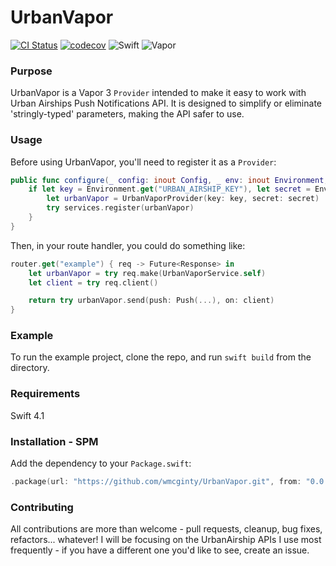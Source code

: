 UrbanVapor
============
[![CI Status](http://img.shields.io/travis/wmcginty/UrbanVapor.svg?style=flat)](https://travis-ci.org/wmcginty/UrbanVapor)
[![codecov](https://codecov.io/gh/wmcginty/UrbanVapor/branch/master/graph/badge.svg)](https://codecov.io/gh/wmcginty/UrbanVapor)
![Swift](http://img.shields.io/badge/swift-4.1-brightgreen.svg)
![Vapor](http://img.shields.io/badge/vapor-3.0-brightgreen.svg)

### Purpose
UrbanVapor is a Vapor 3 `Provider` intended to make it easy to work with Urban Airships Push Notifications API. It is designed to simplify or eliminate 'stringly-typed' parameters, making the API safer to use.

### Usage
Before using UrbanVapor, you'll need to register it as a `Provider`:

```swift
public func configure(_ config: inout Config, _ env: inout Environment, _ services: inout Services) throws {
    if let key = Environment.get("URBAN_AIRSHIP_KEY"), let secret = Environment.get("URBAN_AIRSHIP_MASTERSECRET") {
        let urbanVapor = UrbanVaporProvider(key: key, secret: secret)
        try services.register(urbanVapor)
    }
}
```

Then, in your route handler, you could do something like:

```swift
router.get("example") { req -> Future<Response> in
    let urbanVapor = try req.make(UrbanVaporService.self)
    let client = try req.client()

    return try urbanVapor.send(push: Push(...), on: client)
}
```

### Example

To run the example project, clone the repo, and run `swift build` from the directory.

### Requirements

Swift 4.1

### Installation - SPM

Add the dependency to your `Package.swift`:

```swift
.package(url: "https://github.com/wmcginty/UrbanVapor.git", from: "0.0.1")
```

### Contributing

All contributions are more than welcome - pull requests, cleanup, bug fixes, refactors... whatever! I will be focusing on the UrbanAirship APIs I use most frequently - if you have a different one you'd like to see, create an issue.
